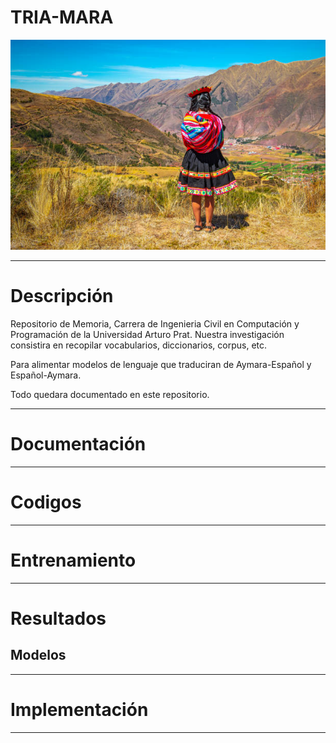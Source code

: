 # TRIA-MARA
![Image of header](https://github.com/rbastronomy/TRIA-MARA/blob/main/fondo.jpg)
- - - -
# Descripción
Repositorio de Memoria, Carrera de Ingenieria Civil en Computación y Programación de la Universidad Arturo Prat.
Nuestra investigación consistira en recopilar vocabularios, diccionarios, corpus, etc.

Para alimentar modelos de lenguaje que traduciran de Aymara-Español y Español-Aymara.

Todo quedara documentado en este repositorio.

- - - -
# Documentación
- - - -
# Codigos
- - - -
# Entrenamiento
- - - -
# Resultados
## Modelos
- - - -
# Implementación
- - - -

